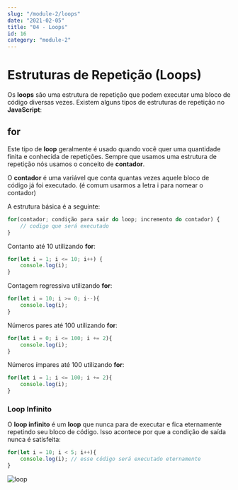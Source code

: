 ```yaml
---
slug: "/module-2/loops"
date: "2021-02-05"
title: "04 - Loops"
id: 16
category: "module-2"
---
```


# Estruturas de Repetição (Loops)

Os **loops** são uma estrutura de repetição que podem executar uma bloco de código diversas vezes. Existem alguns tipos de estruturas de repetição no **JavaScript**:

## for

Este tipo de **loop** geralmente é usado quando você quer uma quantidade finita e conhecida de repetições. Sempre que usamos uma estrutura de repetição nós usamos o conceito de **contador**.

O **contador** é uma variável que conta quantas vezes aquele bloco de código já foi executado. (é comum usarmos a letra i para nomear o contador)

A estrutura básica é a seguinte:

```javascript
for(contador; condição para sair do loop; incremento do contador) {
    // codigo que será executado
}
```

Contanto até 10 utilizando **for**:

```javascript
for(let i = 1; i <= 10; i++) {
    console.log(i);
}
```

Contagem regressiva utilizando **for**:

```javascript
for(let i = 10; i >= 0; i--){
    console.log(i);
}
```

Números pares até 100 utilizando **for**:

```javascript
for(let i = 0; i <= 100; i += 2){
    console.log(i);
}
```

Números ímpares até 100 utilizando **for**:

```javascript
for(let i = 1; i <= 100; i += 2){
    console.log(i);
}
```

### Loop Infinito

O **loop infinito** é um **loop** que nunca para de executar e fica eternamente repetindo seu bloco de código. Isso acontece por que a condição de saída nunca é satisfeita:

```javascript
for(let i = 10; i < 5; i++){
    console.log(i); // esse código será executado eternamente
}
```

![loop](https://media.giphy.com/media/MDXomrcGshGso/giphy.gif)
